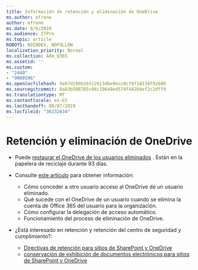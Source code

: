```yaml
---
title: Información de retención y eliminación de OneDrive
ms.author: efrene
author: efrene
ms.date: 8/6/2019
ms.audience: ITPro
ms.topic: article
ROBOTS: NOINDEX, NOFOLLOW
localization_priority: Normal
ms.collection: Adm_O365
ms.assetid: ''
ms.custom:
- "2440"
- "9000596"
ms.openlocfilehash: 5e67d280b26512613dbe9ecc0cf8f18134f92686
ms.sourcegitcommit: 8a83b508785c96c19648ed574f442bbef2c2dff9
ms.translationtype: MT
ms.contentlocale: es-ES
ms.lasthandoff: 08/07/2019
ms.locfileid: "36232634"
---
```

# <a name="onedrive-retention-and-deletion"></a>Retención y eliminación de OneDrive

- Puede [restaurar el OneDrive de los usuarios eliminados](https://docs.microsoft.com/onedrive/restore-deleted-onedrive) . Están en la papelera de reciclaje durante 93 días. 

- Consulte [este artículo](https://docs.microsoft.com/onedrive/restore-deleted-onedrive) para obtener información:
    - Cómo conceder a otro usuario acceso al OneDrive de un usuario eliminado.
    - Qué sucede con el OneDrive de un usuario cuando se elimina la cuenta de Office 365 del usuario para la organización.
    - Cómo configurar la delegación de acceso automático.
    - Funcionamiento del proceso de eliminación de OneDrive.

- ¿Está interesado en retención y retención del centro de seguridad y cumplimiento?:
    - [Directivas de retención para sitios de SharePoint y OneDrive](https://docs.microsoft.com/office365/securitycompliance/retention-policies?redirectSourcePath=%252farticle%252f5e377752-700d-4870-9b6d-12bfc12d2423#content-in-onedrive-accounts-and-sharepoint-sites)
    - [conservación de exhibición de documentos electrónicos para sitios de SharePoint y OneDrive](https://docs.microsoft.com/office365/securitycompliance/ediscovery-cases#step-4-place-content-locations-on-hold)



